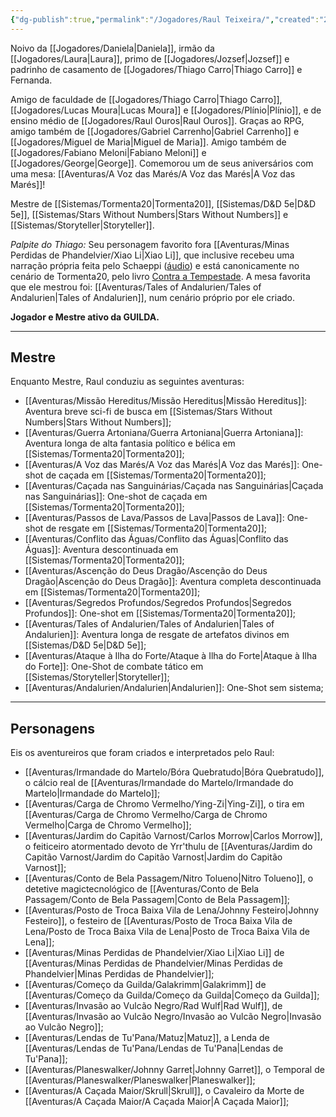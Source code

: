 ```yaml
---
{"dg-publish":true,"permalink":"/Jogadores/Raul Teixeira/","created":"2025-10-13T17:42:08.635-03:00"}
---
```


Noivo da [[Jogadores/Daniela\|Daniela]], irmão da [[Jogadores/Laura\|Laura]], primo de [[Jogadores/Jozsef\|Jozsef]] e padrinho de casamento de [[Jogadores/Thiago Carro\|Thiago Carro]] e Fernanda.

Amigo de faculdade de [[Jogadores/Thiago Carro\|Thiago Carro]], [[Jogadores/Lucas Moura\|Lucas Moura]] e [[Jogadores/Plínio\|Plínio]], e de ensino médio de [[Jogadores/Raul Ouros\|Raul Ouros]].
Graças ao RPG, amigo também de [[Jogadores/Gabriel Carrenho\|Gabriel Carrenho]] e [[Jogadores/Miguel de Maria\|Miguel de Maria]].
Amigo também de [[Jogadores/Fabiano Meloni\|Fabiano Meloni]] e [[Jogadores/George\|George]].
Comemorou um de seus aniversários com uma mesa: [[Aventuras/A Voz das Marés/A Voz das Marés\|A Voz das Marés]]!

Mestre de [[Sistemas/Tormenta20\|Tormenta20]], [[Sistemas/D&D 5e\|D&D 5e]], [[Sistemas/Stars Without Numbers\|Stars Without Numbers]] e [[Sistemas/Storyteller\|Storyteller]].

*Palpite do Thiago:* Seu personagem favorito fora [[Aventuras/Minas Perdidas de Phandelvier/Xiao Li\|Xiao Li]], que inclusive recebeu uma narração própria feita pelo Schaeppi ([áudio](https://drive.google.com/file/d/1FjmLCcTHwXyPyMaUy-qTsLRTikviWwPv/view?usp=drivesdk)) e está canonicamente no cenário de Tormenta20, pelo livro [Contra a Tempestade](https://jamboeditora.com.br/produto/contra-a-tempestade/). A mesa favorita que ele mestrou foi: [[Aventuras/Tales of Andalurien/Tales of Andalurien\|Tales of Andalurien]], num cenário próprio por ele criado.

**Jogador e Mestre ativo da GUILDA.**

---
## Mestre
Enquanto Mestre, Raul conduziu as seguintes aventuras:
- [[Aventuras/Missão Hereditus/Missão Hereditus\|Missão Hereditus]]: Aventura breve sci-fi de busca em [[Sistemas/Stars Without Numbers\|Stars Without Numbers]];
- [[Aventuras/Guerra Artoniana/Guerra Artoniana\|Guerra Artoniana]]: Aventura longa de alta fantasia político e bélica em [[Sistemas/Tormenta20\|Tormenta20]]; 
- [[Aventuras/A Voz das Marés/A Voz das Marés\|A Voz das Marés]]: One-shot de caçada em [[Sistemas/Tormenta20\|Tormenta20]]; 
- [[Aventuras/Caçada nas Sanguinárias/Caçada nas Sanguinárias\|Caçada nas Sanguinárias]]: One-shot de caçada em [[Sistemas/Tormenta20\|Tormenta20]];
- [[Aventuras/Passos de Lava/Passos de Lava\|Passos de Lava]]: One-shot de resgate em [[Sistemas/Tormenta20\|Tormenta20]];
- [[Aventuras/Conflito das Águas/Conflito das Águas\|Conflito das Águas]]: Aventura descontinuada em [[Sistemas/Tormenta20\|Tormenta20]];
- [[Aventuras/Ascenção do Deus Dragão/Ascenção do Deus Dragão\|Ascenção do Deus Dragão]]: Aventura completa descontinuada em [[Sistemas/Tormenta20\|Tormenta20]];
- [[Aventuras/Segredos Profundos/Segredos Profundos\|Segredos Profundos]]: One-shot em [[Sistemas/Tormenta20\|Tormenta20]];
- [[Aventuras/Tales of Andalurien/Tales of Andalurien\|Tales of Andalurien]]: Aventura longa de resgate de artefatos divinos em [[Sistemas/D&D 5e\|D&D 5e]];
- [[Aventuras/Ataque à Ilha do Forte/Ataque à Ilha do Forte\|Ataque à Ilha do Forte]]: One-Shot de combate tático em [[Sistemas/Storyteller\|Storyteller]];
- [[Aventuras/Andalurien/Andalurien\|Andalurien]]: One-Shot sem sistema;
---
## Personagens
Eis os aventureiros que foram criados e interpretados pelo Raul:
- [[Aventuras/Irmandade do Martelo/Bóra Quebratudo\|Bóra Quebratudo]], o cálcio real de [[Aventuras/Irmandade do Martelo/Irmandade do Martelo\|Irmandade do Martelo]];
- [[Aventuras/Carga de Chromo Vermelho/Ying-Zi\|Ying-Zi]], o tira em [[Aventuras/Carga de Chromo Vermelho/Carga de Chromo Vermelho\|Carga de Chromo Vermelho]];
- [[Aventuras/Jardim do Capitão Varnost/Carlos Morrow\|Carlos Morrow]], o feiticeiro atormentado devoto de Yrr'thulu de [[Aventuras/Jardim do Capitão Varnost/Jardim do Capitão Varnost\|Jardim do Capitão Varnost]];
- [[Aventuras/Conto de Bela Passagem/Nitro Tolueno\|Nitro Tolueno]], o detetive magictecnológico de [[Aventuras/Conto de Bela Passagem/Conto de Bela Passagem\|Conto de Bela Passagem]];
- [[Aventuras/Posto de Troca Baixa Vila de Lena/Johnny Festeiro\|Johnny Festeiro]], o festeiro de [[Aventuras/Posto de Troca Baixa Vila de Lena/Posto de Troca Baixa Vila de Lena\|Posto de Troca Baixa Vila de Lena]];
- [[Aventuras/Minas Perdidas de Phandelvier/Xiao Li\|Xiao Li]] de [[Aventuras/Minas Perdidas de Phandelvier/Minas Perdidas de Phandelvier\|Minas Perdidas de Phandelvier]];
- [[Aventuras/Começo da Guilda/Galakrimm\|Galakrimm]] de [[Aventuras/Começo da Guilda/Começo da Guilda\|Começo da Guilda]];
- [[Aventuras/Invasão ao Vulcão Negro/Rad Wulf\|Rad Wulf]], de [[Aventuras/Invasão ao Vulcão Negro/Invasão ao Vulcão Negro\|Invasão ao Vulcão Negro]];
- [[Aventuras/Lendas de Tu'Pana/Matuz\|Matuz]], a Lenda de [[Aventuras/Lendas de Tu'Pana/Lendas de Tu'Pana\|Lendas de Tu'Pana]];
- [[Aventuras/Planeswalker/Johnny Garret\|Johnny Garret]], o Temporal de [[Aventuras/Planeswalker/Planeswalker\|Planeswalker]];
- [[Aventuras/A Caçada Maior/Skrull\|Skrull]], o Cavaleiro da Morte de [[Aventuras/A Caçada Maior/A Caçada Maior\|A Caçada Maior]];